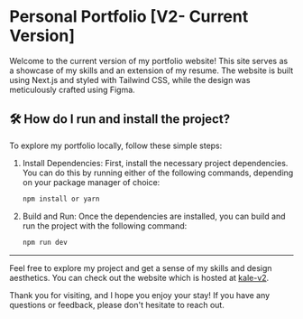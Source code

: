 # Personal Portfolio [V2- Current Version]

Welcome to the current version of my portfolio website! This site serves as a showcase of my skills and an extension of my resume. The website is built using Next.js and styled with Tailwind CSS, while the design was meticulously crafted using Figma.

## 🛠 How do I run and install the project?
To explore my portfolio locally, follow these simple steps:
1. Install Dependencies: First, install the necessary project dependencies. You can do this by running either of the following commands, depending on your package manager of choice:
   ```sh
   npm install or yarn
   ```
2. Build and Run: Once the dependencies are installed, you can build and run the project with the following command:
   ```sh
   npm run dev
   ```

----

Feel free to explore my project and get a sense of my skills and design aesthetics. You can check out the website which is hosted at [kale-v2](https://kalefed.github.io/kale-v2/).

Thank you for visiting, and I hope you enjoy your stay! If you have any questions or feedback, please don't hesitate to reach out.
